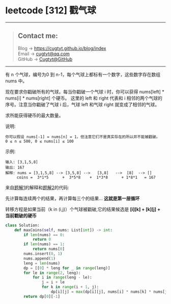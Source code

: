# leetcode [312] 戳气球

---
> ## Contact me:
> Blog -> <https://cugtyt.github.io/blog/index>  
> Email -> <cugtyt@qq.com>  
> GitHub -> [Cugtyt@GitHub](https://github.com/Cugtyt)

---

有 n 个气球，编号为0 到 n-1，每个气球上都标有一个数字，这些数字存在数组 nums 中。

现在要求你戳破所有的气球。每当你戳破一个气球 i 时，你可以获得 nums[left] * nums[i] * nums[right] 个硬币。 这里的 left 和 right 代表和 i 相邻的两个气球的序号。注意当你戳破了气球 i 后，气球 left 和气球 right 就变成了相邻的气球。

求所能获得硬币的最大数量。

说明:
```
你可以假设 nums[-1] = nums[n] = 1，但注意它们不是真实存在的所以并不能被戳破。
0 ≤ n ≤ 500, 0 ≤ nums[i] ≤ 100
```

示例:
```
输入: [3,1,5,8]
输出: 167 
解释: nums = [3,1,5,8] --> [3,5,8] -->   [3,8]   -->  [8]  --> []
     coins =  3*1*5      +  3*5*8    +  1*3*8      + 1*8*1   = 167
```

来自[题解1](https://leetcode-cn.com/problems/burst-balloons/solution/san-chong-jie-fa-by-jason-2-6/)的解释和[题解2](https://leetcode-cn.com/problems/burst-balloons/solution/dong-tai-gui-hua-by-ivan_allen-2/)的代码:

先计算每连续两个的结果，再计算每三个的结果... **这就是第一层循环**

转移方程是如果当前（k in (i,j)）个气球被戳破,它的结果候选是 **[i][k] + [k][j] + 当前戳破的硬币**

``` python
class Solution:
    def maxCoins(self, nums: List[int]) -> int:
        if len(nums) == 0:
            return 0
        if len(nums) == 1:
            return nums[0]
        nums.insert(0, 1)
        nums.append(1)
        leng = len(nums)
        dp = [[0] * leng for _ in range(leng)]
        for le in range(2, leng):
            for i in range(leng - le):
                j = i + le
                for k in range(i + 1, j):
                    dp[i][j] = max(dp[i][j], nums[i] * nums[k] * nums[j] + dp[i][k] + dp[k][j])
        return dp[0][-1]
```
